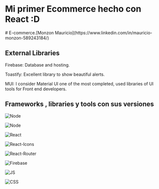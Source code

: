 <h1>Mi primer Ecommerce hecho con React :D</h1>
# E-commerce.[Monzon Mauricio](https://www.linkedin.com/in/mauricio-monzon-589243184/)
<br>
<h2>External Libraries</h2>

Firebase: Database and hosting.

Toastify: Excellent library to show beautiful alerts.

MUI: I consider Material UI one of the most completed, used libraries of UI tools for Front end developers.

## Frameworks , libraries y tools con sus versiones

![Node](https://img.shields.io/badge/node-%2016.16.0-success)

![Node](https://img.shields.io/badge/npm-%208.11.0-success)

![React](https://img.shields.io/badge/react-%2018.2.0-success)


![React-Icons](https://img.shields.io/badge/react--icons-%5E5.10.2-success)

![React-Router](https://img.shields.io/badge/react--router--dom-%5E6.3.0-success)

![Firebase](https://img.shields.io/badge/firebase-%5E9.10.0-success)

![JS](https://img.shields.io/badge/JavaScript-ES6-success)

![CSS](https://img.shields.io/badge/CSS-success)


